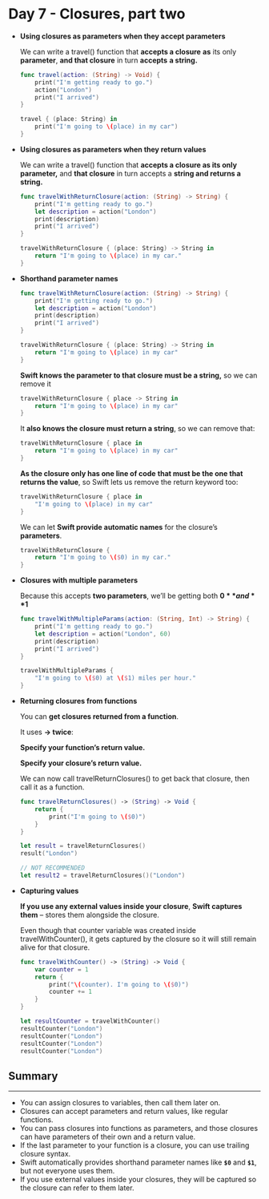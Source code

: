 # Day 7 - Closures, part two

- **Using closures as parameters when they accept parameters**

    We can write a travel() function that **accepts a closure** **as** its only **parameter**, **and that closure** in turn **accepts** **a string.**

    ```swift
    func travel(action: (String) -> Void) {
        print("I'm getting ready to go.")
        action("London")
        print("I arrived")
    }

    travel { (place: String) in
        print("I'm going to \(place) in my car")
    }
    ```

- **Using closures as parameters when they return values**

    We can write a travel() function that **accepts a closure as its only parameter,** and **that closure** in turn accepts a **string and returns a string.**

    ```swift
    func travelWithReturnClosure(action: (String) -> String) {
        print("I'm getting ready to go.")
        let description = action("London")
        print(description)
        print("I arrived")
    } 

    travelWithReturnClosure { (place: String) -> String in
        return "I'm going to \(place) in my car."
    }
    ```

- **Shorthand parameter names**

    ```swift
    func travelWithReturnClosure(action: (String) -> String) {
        print("I'm getting ready to go.")
        let description = action("London")
        print(description)
        print("I arrived")
    }

    travelWithReturnClosure { (place: String) -> String in
        return "I'm going to \(place) in my car"
    }
    ```

    **Swift knows the parameter to that closure must be a string,** so we can remove it

    ```swift
    travelWithReturnClosure { place -> String in
        return "I'm going to \(place) in my car"
    }
    ```

    It **also knows the closure must return a string**, so we can remove that:

    ```swift
    travelWithReturnClosure { place in
        return "I'm going to \(place) in my car"
    }
    ```

    **As the closure only has one line of code** **that must be the one that returns the value**, so Swift lets us remove the return keyword too:

    ```swift
    travelWithReturnClosure { place in
        "I'm going to \(place) in my car"
    }
    ```

    We can let **Swift provide automatic names** for the closure’s **parameters**.

    ```swift
    travelWithReturnClosure {
        return "I'm going to \($0) in my car."
    }
    ```

- **Closures with multiple parameters**

    Because this accepts **two parameters**, we’ll be getting both **$0** and **$1**

    ```swift
    func travelWithMultipleParams(action: (String, Int) -> String) {
        print("I'm getting ready to go.")
        let description = action("London", 60)
        print(description)
        print("I arrived")
    } 

    travelWithMultipleParams { 
        "I'm going to \($0) at \($1) miles per hour."
    }
    ```

- **Returning closures from functions**

    You can **get closures returned from a function**.

    It uses **-> twice**: 

    **Specify your function’s return value.**

    **Specify your closure’s return value.**

    We can now call travelReturnClosures() to get back that closure, then call it as a function.

    ```swift
    func travelReturnClosures() -> (String) -> Void {
        return {
            print("I'm going to \($0)")
        }
    }

    let result = travelReturnClosures()
    result("London")

    // NOT RECOMMENDED
    let result2 = travelReturnClosures()("London")
    ```

- **Capturing values**

    **If you use any external values inside your closure**, **Swift captures** **them** – stores them alongside the closure.

    Even though that counter variable was created inside travelWithCounter(), it gets captured by the closure so it will still remain alive for that closure.

    ```swift
    func travelWithCounter() -> (String) -> Void {
        var counter = 1
        return {
            print("\(counter). I'm going to \($0)")
            counter += 1
        }
    }

    let resultCounter = travelWithCounter()
    resultCounter("London")
    resultCounter("London")
    resultCounter("London")
    resultCounter("London")
    ```

## Summary

---

- You can assign closures to variables, then call them later on.
- Closures can accept parameters and return values, like regular functions.
- You can pass closures into functions as parameters, and those closures can have parameters of their own and a return value.
- If the last parameter to your function is a closure, you can use trailing closure syntax.
- Swift automatically provides shorthand parameter names like **`$0`** and **`$1`**, but not everyone uses them.
- If you use external values inside your closures, they will be captured so the closure can refer to them later.
